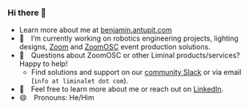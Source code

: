 ### Hi there 👋
- Learn more about me at [benjamin.antupit.com](benjamin.antupit.com)
- 🔭 I’m currently working on robotics engineering projects, lighting designs, [Zoom](https://zoom.us/) and [ZoomOSC](https://www.liminalet.com/zoomosc) event production solutions.
- 🤔 Questions about ZoomOSC or other Liminal products/services? Happy to help!
	- Find solutions and support on our [community Slack](https://join.slack.com/t/liminalpowerusers/shared_invite/zt-m0aqqn1h-KsdDL4KeX1tTKAx1~VwH_g) or via email (`info at liminalet dot com`).
- 💬 Feel free to learn more about me or reach out on [LinkedIn](https://www.linkedin.com/in/benjamin-antupit/).
- 😄 Pronouns: He/Him

<!--
**yellowjaguar5/yellowjaguar5** is a ✨ _special_ ✨ repository because its `README.md` (this file) appears on your GitHub profile.

Here are some ideas to get you started:

- 🔭 I’m currently working on ...
- 🌱 I’m currently learning ...
- 👯 I’m looking to collaborate on ...
- 🤔 I’m looking for help with ...
- 💬 Ask me about ...
- 📫 How to reach me: ...
- 😄 Pronouns: ...
- ⚡ Fun fact: ...
-->
